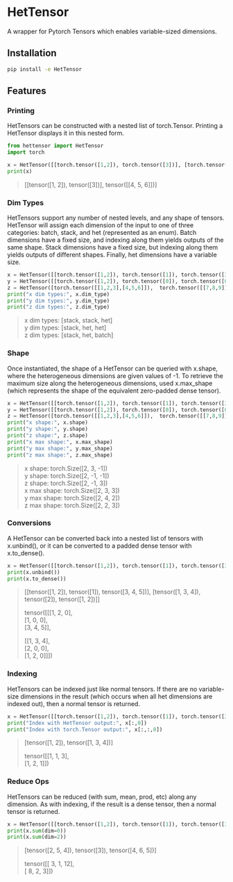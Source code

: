 # HetTensor

A wrapper for Pytorch Tensors which enables variable-sized dimensions.

## Installation

```bash
pip install -e HetTensor
```

## Features

### Printing
HetTensors can be constructed with a nested list of torch.Tensor. Printing a HetTensor displays it in this nested form.

```python
from hettensor import HetTensor
import torch

x = HetTensor([[torch.tensor([1,2]), torch.tensor([3])], [torch.tensor([4,5,6])]])
print(x)
```
> [[tensor([1, 2]), tensor([3])], tensor([[4, 5, 6]])]

### Dim Types
HetTensors support any number of nested levels, and any shape of tensors. HetTensor will assign each dimension of the input to one of three categories: batch, stack, and het (represented as an enum). Batch dimensions have a fixed size, and indexing along them yields outputs of the same shape. Stack dimensions have a fixed size, but indexing along them yields outputs of different shapes. Finally, het dimensions have a variable size.
```python
x = HetTensor([[torch.tensor([1,2]), torch.tensor([1]), torch.tensor([3,4,5])],  [torch.tensor([1,3,4]), torch.tensor([2]), torch.tensor([1,2])]])
y = HetTensor([[torch.tensor([1,2]), torch.tensor([0]), torch.tensor([0])],  [[], torch.tensor([3]), torch.tensor([3]), torch.tensor([1,2])]])
z = HetTensor([torch.tensor([[1,2,3],[4,5,6]]),  torch.tensor([[7,8,9]])])
print("x dim types:", x.dim_type)
print("y dim types:", y.dim_type)
print("z dim types:", z.dim_type)
```
> x dim types: [stack, stack, het] <br>
> y dim types: [stack, het, het] <br>
> z dim types: [stack, het, batch]

### Shape
Once instantiated, the shape of a HetTensor can be queried with x.shape, where the heterogeneous dimensions are given values of -1. To retrieve the maximum size along the heterogeneous dimensions, used x.max_shape (which represents the shape of the equivalent zero-padded dense tensor).
```python
x = HetTensor([[torch.tensor([1,2]), torch.tensor([1]), torch.tensor([3,4,5])],  [torch.tensor([1,3,4]), torch.tensor([2]), torch.tensor([1,2])]])
y = HetTensor([[torch.tensor([1,2]), torch.tensor([0]), torch.tensor([0])],  [[], torch.tensor([3]), torch.tensor([3]), torch.tensor([1,2])]])
z = HetTensor([torch.tensor([[1,2,3],[4,5,6]]),  torch.tensor([[7,8,9]])])
print("x shape:", x.shape)
print("y shape:", y.shape)
print("z shape:", z.shape)
print("x max shape:", x.max_shape)
print("y max shape:", y.max_shape)
print("z max shape:", z.max_shape)
```
> x shape: torch.Size([2, 3, -1]) <br>
> y shape: torch.Size([2, -1, -1]) <br>
> z shape: torch.Size([2, -1, 3]) <br>
> x max shape: torch.Size([2, 3, 3]) <br>
> y max shape: torch.Size([2, 4, 2]) <br>
> z max shape: torch.Size([2, 2, 3])

### Conversions
A HetTensor can be converted back into a nested list of tensors with x.unbind(), or it can be converted to a padded dense tensor with x.to_dense().
```python
x = HetTensor([[torch.tensor([1,2]), torch.tensor([1]), torch.tensor([3,4,5])],  [torch.tensor([1,3,4]), torch.tensor([2]), torch.tensor([1,2])]])
print(x.unbind())
print(x.to_dense())
```
> [[tensor([1, 2]), tensor([1]), tensor([3, 4, 5])], [tensor([1, 3, 4]), tensor([2]), tensor([1, 2])]] <p>
> tensor([[[1, 2, 0], <br>
>          [1, 0, 0], <br>
>          [3, 4, 5]], <p>
>         [[1, 3, 4],<br>
>          [2, 0, 0], <br>
>          [1, 2, 0]]])

### Indexing
HetTensors can be indexed just like normal tensors. If there are no variable-size dimensions in the result (which occurs when all het dimensions are indexed out), then a normal tensor is returned.
```python
x = HetTensor([[torch.tensor([1,2]), torch.tensor([1]), torch.tensor([3,4,5])],  [torch.tensor([1,3,4]), torch.tensor([2]), torch.tensor([1,2])]])
print("Index with HetTensor output:", x[:,0])
print("Index with torch.Tensor output:", x[:,:,0])
```
> [tensor([1, 2]), tensor([1, 3, 4])] <p>
> tensor([[1, 1, 3], <br>
>         [1, 2, 1]])

### Reduce Ops
HetTensors can be reduced (with sum, mean, prod, etc) along any dimension. As with indexing, if the result is a dense tensor, then a normal tensor is returned.
```python
x = HetTensor([[torch.tensor([1,2]), torch.tensor([1]), torch.tensor([3,4,5])],  [torch.tensor([1,3,4]), torch.tensor([2]), torch.tensor([1,2])]])
print(x.sum(dim=0))
print(x.sum(dim=2))
```
> [tensor([2, 5, 4]), tensor([3]), tensor([4, 6, 5])] <p>
> tensor([[ 3,  1, 12], <br>
>         [ 8,  2,  3]])

